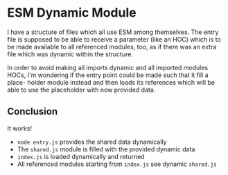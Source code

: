 # ESM Dynamic Module

I have a structure of files which all use ESM among themselves.
The entry file is supposed to be able to receive a parameter (like an HOC)
which is to be made available to all referenced modules, too, as if there
was an extra file which was dynamic within the structure.

In order to avoid making all imports dynamic and all imported modules HOCs,
I'm wondering if the entry point could be made such that it fill a place-
holder module instead and then loads its references which will be able to
use the placeholder with now provided data.

## Conclusion

It works!

- `node entry.js` provides the shared data dynamically
- The `shared.js` module is filled with the provided dynamic data
- `index.js` is loaded dynamically and returned
- All referenced modules starting from `index.js` see dynamic `shared.js`
